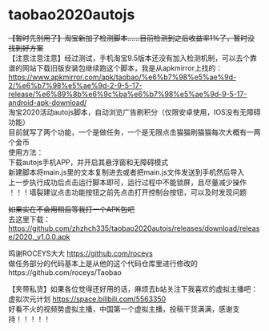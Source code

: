 # taobao2020autojs
~~【暂时先别用了】淘宝新加了检测脚本……目前检测到之后收益率1%了，暂时没找到好方案~~<br>
【注意注意注意】经过测试，手机淘宝9.5版本还没有加入检测机制，可以去个靠谱的网站下载旧版安装包继续跑这个脚本，我是从apkmirror上找的：<br>
https://www.apkmirror.com/apk/taobao/%e6%b7%98%e5%ae%9d-2/%e6%b7%98%e5%ae%9d-2-9-5-17-release/%e6%89%8b%e6%9c%ba%e6%b7%98%e5%ae%9d-9-5-17-android-apk-download/<br>
淘宝2020活动autojs脚本，自动浏览广告刷积分（仅限安卓使用，IOS没有无障碍功能）<br>
目前就写了两个功能，一个是做任务，一个是无限点击猫猫刷猫猫每次大概有一两个金币<br>
使用方法：<br>
下载autojs手机APP，并开启其悬浮窗和无障碍模式<br>
新建脚本将main.js里的文本复制进去或者把main.js文件发送到手机然后导入<br>
上一步执行成功后点击运行脚本即可，运行过程中不能锁屏，且尽量减少操作<br>
！！！墙裂建议点击功能按钮之前先点击打开控制台按钮，可以及时发现问题<br>

~~如果实在不会用稍后等我打一个APK包吧~~<br>
去这里下载：https://github.com/zhzhch335/taobao2020autojs/releases/download/release/2020._v1.0.0.apk<br>

鸣谢ROCEYS大大 https://github.com/roceys<br>
做任务部分的代码基本上是从他的这个代码仓库里进行修改的https://github.com/roceys/Taobao<br>

【夹带私货】如果各位觉得还好用的话，麻烦去b站关注下我喜欢的虚拟主播吧：<br>
虚拟次元计划 https://space.bilibili.com/5563350<br>
好看不火的视频势虚拟主播，中国第一个虚拟主播，投稿干货满满，感谢支持！！！！！<br>
